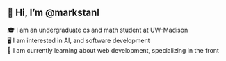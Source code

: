 ## 👋 Hi, I’m @markstanl  
🎓 I am an undergraduate cs and math student at UW-Madison  
🖥️ I am interested in AI, and software development  
🧠 I am currently learning about web development, specializing in the front  
